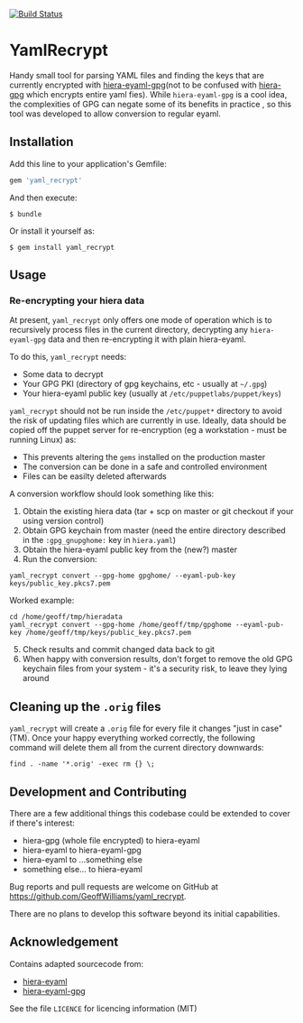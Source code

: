 [![Build Status](https://travis-ci.org/GeoffWilliams/yaml_recrypt.svg?branch=master)](https://travis-ci.org/GeoffWilliams/yaml_recrypt)
# YamlRecrypt

Handy small tool for parsing YAML files and finding the keys that are currently encrypted with [hiera-eyaml-gpg](https://github.com/sihil/hiera-eyaml-gpg/)(not to be confused with [hiera-gpg](https://github.com/crayfishx/hiera-gpg) which encrypts entire yaml fies).  While `hiera-eyaml-gpg` is a cool idea, the complexities of GPG can negate some of its benefits in practice , so this tool was developed to allow conversion to regular eyaml.

## Installation

Add this line to your application's Gemfile:

```ruby
gem 'yaml_recrypt'
```

And then execute:

    $ bundle

Or install it yourself as:

    $ gem install yaml_recrypt

## Usage

### Re-encrypting your hiera data
At present, `yaml_recrypt` only offers one mode of operation which is to recursively process files in the current directory, decrypting any `hiera-eyaml-gpg` data and then re-encrypting it with plain hiera-eyaml.

To do this, `yaml_recrypt` needs:
* Some data to decrypt
* Your GPG PKI (directory of gpg keychains, etc - usually at `~/.gpg`)
* Your hiera-eyaml public key (usually at `/etc/puppetlabs/puppet/keys`)

`yaml_recrypt` should not be run inside the `/etc/puppet*` directory to avoid the risk of updating files which are currently in use.  Ideally, data should be copied off the puppet server for re-encryption (eg a workstation - must be running Linux) as:
* This prevents altering the `gems` installed on the production master
* The conversion can be done in a safe and controlled environment
* Files can be easilty deleted afterwards

A conversion workflow should look something like this:
1.  Obtain the existing hiera data (tar + scp on master or git checkout if your using version control)
2.  Obtain GPG keychain from master (need the entire directory described in the `:gpg_gnupghome:` key in `hiera.yaml`)
3.  Obtain the hiera-eyaml public key from the (new?) master
4.  Run the conversion:
  ```shell
  yaml_recrypt convert --gpg-home gpghome/ --eyaml-pub-key keys/public_key.pkcs7.pem
  ```
  Worked example:
  ```shell
  cd /home/geoff/tmp/hieradata
  yaml_recrypt convert --gpg-home /home/geoff/tmp/gpghome --eyaml-pub-key /home/geoff/tmp/keys/public_key.pkcs7.pem
  ```
5.  Check results and commit changed data back to git
6.  When happy with conversion results, don't forget to remove the old GPG keychain files from your system - it's a security risk, to leave they lying around

## Cleaning up the `.orig` files
`yaml_recrypt` will create a `.orig` file for every file it changes "just in case" (TM).  Once your happy everything worked correctly, the following command will delete them all from the current directory downwards:

```shell
find . -name '*.orig' -exec rm {} \;
  ```

## Development and Contributing
There are a few additional things this codebase could be extended to cover if there's interest:
* hiera-gpg (whole file encrypted) to hiera-eyaml
* hiera-eyaml to hiera-eyaml-gpg
* hiera-eyaml to ...something else
* something else... to hiera-eyaml

Bug reports and pull requests are welcome on GitHub at https://github.com/GeoffWilliams/yaml_recrypt.

There are no plans to develop this software beyond its initial capabilities.

## Acknowledgement
Contains adapted sourcecode from:
*  [hiera-eyaml](https://github.com/voxpupuli/hiera-eyaml)
* [hiera-eyaml-gpg](https://github.com/sihil/hiera-eyaml-gpg/)

See the file `LICENCE` for licencing information (MIT)
